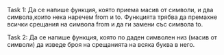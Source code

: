 Task 1:
Да се напише функция, която приема масив от символи, и два символа,които нека наречем from и to. Функцията трябва да премахне всички срещания на символа from и да ги замени със символа to.

Task 2: 
Да се напише функция, която по даден символен низ (масив от символи) да изведе броя на срещанията на всяка буква в него.
